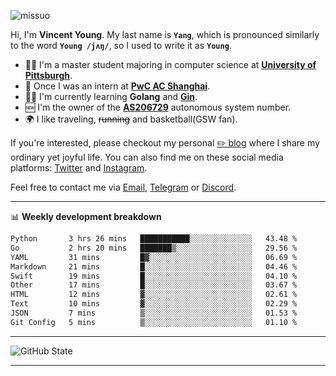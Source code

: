 <p align="left"> <img src="https://komarev.com/ghpvc/?username=missuo&label=Profile%20views&color=0e75b6&style=flat" alt="missuo" /> </p>


Hi, I'm **Vincent Young**. My last name is **`Yang`**, which is pronounced similarly to the word **`Young /jʌŋ/`**, so I used to write it as **`Young`**. 

-  👨‍🎓 I'm a master student majoring in computer science at [**University of Pittsburgh**](https://www.pitt.edu).
-  💼 Once I was an intern at **[PwC AC Shanghai](https://www.linkedin.com/company/pwc-ac-shanghai/)**.
-  👨‍💻 I'm currently learning **Golang** and [**Gin**](https://github.com/gin-gonic/gin).
-  🆕 I'm the owner of the **[AS206729](https://bgp.tools/AS206729)** autonomous system number.
-  🌍 I like traveling, ~~running~~ and basketball(GSW fan).

If you're interested, please checkout my personal [✏️ blog](https://missuo.me/) where I share my ordinary yet joyful life. You can also find me on these social media platforms: [Twitter](https://twitter.com/m1ssuo) and [Instagram](https://www.instagram.com/m1ssuo).

Feel free to contact me via <a href="mailto:i@yyt.moe">Email</a>, [Telegram](https://t.me/missuo) or [Discord](https://discordapp.com/users/missuo#7448).

-------

📊 **Weekly development breakdown**
<!--START_SECTION:waka-->

```txt
Python       3 hrs 26 mins   ███████████░░░░░░░░░░░░░░   43.48 %
Go           2 hrs 20 mins   ███████▒░░░░░░░░░░░░░░░░░   29.56 %
YAML         31 mins         █▓░░░░░░░░░░░░░░░░░░░░░░░   06.69 %
Markdown     21 mins         █░░░░░░░░░░░░░░░░░░░░░░░░   04.46 %
Swift        19 mins         █░░░░░░░░░░░░░░░░░░░░░░░░   04.10 %
Other        17 mins         █░░░░░░░░░░░░░░░░░░░░░░░░   03.67 %
HTML         12 mins         ▓░░░░░░░░░░░░░░░░░░░░░░░░   02.61 %
Text         10 mins         ▓░░░░░░░░░░░░░░░░░░░░░░░░   02.29 %
JSON         7 mins          ▒░░░░░░░░░░░░░░░░░░░░░░░░   01.53 %
Git Config   5 mins          ▒░░░░░░░░░░░░░░░░░░░░░░░░   01.10 %
```

<!--END_SECTION:waka-->

-------

![GitHub State](https://github-readme-stats.vercel.app/api?username=missuo&show_icons=true&theme=dracula)

-------

